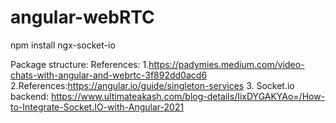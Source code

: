 # angular-webRTC

npm install ngx-socket-io

Package structure:
References: 
1.https://padymies.medium.com/video-chats-with-angular-and-webrtc-3f892dd0acd6
2.References:https://angular.io/guide/singleton-services
3. Socket.io backend:
https://www.ultimateakash.com/blog-details/IixDYGAKYAo=/How-to-Integrate-Socket.IO-with-Angular-2021
